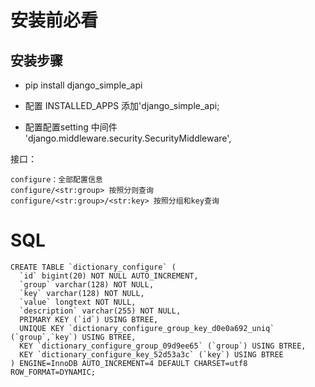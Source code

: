 # 安装前必看

## 安装步骤

- pip install django_simple_api

- 配置 INSTALLED_APPS 添加'django_simple_api;


- 配置配置setting   中间件
  'django.middleware.security.SecurityMiddleware',



接口：

```
configure：全部配置信息
configure/<str:group> 按照分则查询
configure/<str:group>/<str:key> 按照分组和key查询
```

# SQL

```mysql
CREATE TABLE `dictionary_configure` (
  `id` bigint(20) NOT NULL AUTO_INCREMENT,
  `group` varchar(128) NOT NULL,
  `key` varchar(128) NOT NULL,
  `value` longtext NOT NULL,
  `description` varchar(255) NOT NULL,
  PRIMARY KEY (`id`) USING BTREE,
  UNIQUE KEY `dictionary_configure_group_key_d0e0a692_uniq` (`group`,`key`) USING BTREE,
  KEY `dictionary_configure_group_09d9ee65` (`group`) USING BTREE,
  KEY `dictionary_configure_key_52d53a3c` (`key`) USING BTREE
) ENGINE=InnoDB AUTO_INCREMENT=4 DEFAULT CHARSET=utf8 ROW_FORMAT=DYNAMIC;
```

